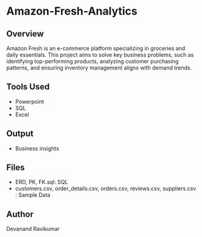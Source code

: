 # Amazon-Fresh-Analytics

## Overview
Amazon Fresh is an e-commerce platform specializing in groceries and daily essentials. This project aims to solve key business problems, such as identifying top-performing products, analyzing customer purchasing patterns, and ensuring inventory management aligns with demand trends.

## Tools Used
- Powerpoint
- SQL
- Excel

## Output
- Business insights

## Files
- ERD, PK, FK.sql: SQL
- customers.csv, order_details.csv, orders.csv, reviews.csv, suppliers.csv  : Sample Data

## Author
Devanand Ravikumar
